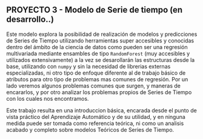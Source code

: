 ## PROYECTO 3 - Modelo de Serie de tiempo (en desarrollo..)   
Este modelo explora la posibilidad de realización de modelos y predicciones de Series de Tiempo utilizando herramientas super accesibles y conocidas dentro del ámbito de la ciencia de datos como pueden ser una regresión multivariada mediante ensambles de tipo `RandomForest` (muy accesibles y utilizados extensivamente) a la vez se desarollarán las estructuras desde la base, utilizando con `numpy` y sin la necesidad de librerias externas especializadas, ni otro tipo de enfoque diferente al de trabajo básico de atributos para otro tipo de problemas mas comunes de regresión. Por un lado veremos algunos problemas comunes que surgen, y maneras de encararlos, y por otro analizar los problemas propios de Series de Tiempo con los cuales nos encontramos. 

Este trabajo resulta en una introduccion básica, encarada desde el punto de vista práctico del Aprendizaje Automático y de su utilidad, y en ninguna medida puede ser tomada como referencia teórica, ni como un analisis acabado y completo sobre modelos Teóricos de Series de Tiempo.